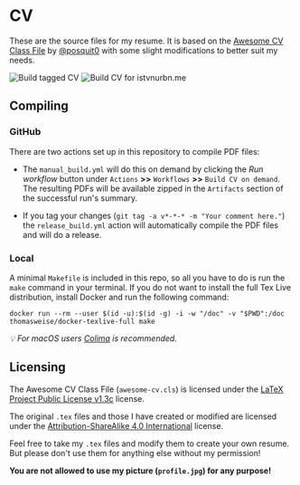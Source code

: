 # CV

These are the source files for my resume. It is based on the [Awesome CV Class File](https://github.com/posquit0/Awesome-CV) by [@posquit0](https://github.com/posquit0) with some slight modifications to better suit my needs.

![Build tagged CV](https://github.com/istvnurbn/cv/actions/workflows/release_build.yml/badge.svg)
![Build CV for istvnurbn.me](https://github.com/istvnurbn/cv/actions/workflows/web_build.yml/badge.svg)

## Compiling

### GitHub

There are two actions set up in this repository to compile PDF files:

- The `manual_build.yml` will do this on demand by clicking the *Run workflow* button under `Actions` **>>** `Workflows` **>>** `Build CV on demand`. The resulting PDFs will be available zipped in the `Artifacts` section of the successful run's summary.

- If you tag your changes (`git tag -a v*-*-* -m "Your comment here."`) the `release_build.yml` action will automatically compile the PDF files and will do a release.

### Local

A minimal `Makefile` is included in this repo, so all you have to do is run the `make` command in your terminal. If you do not want to install the full Tex Live distribution, install Docker and run the following command:

```
docker run --rm --user $(id -u):$(id -g) -i -w "/doc" -v "$PWD":/doc thomasweise/docker-texlive-full make
```

*:bulb: For macOS users [Colima](https://github.com/abiosoft/colima) is recommended.*

## Licensing

The Awesome CV Class File (`awesome-cv.cls`) is licensed under the [LaTeX Project Public License v1.3c](http://www.latex-project.org/lppl) license.

The original `.tex` files and those I have created or modified are licensed under the [Attribution-ShareAlike 4.0 International](https://creativecommons.org/licenses/by-sa/4.0/) license.

Feel free to take my `.tex` files and modify them to create your own resume. But please don't use them for anything else without my permission!

**You are not allowed to use my picture (`profile.jpg`) for any purpose!**